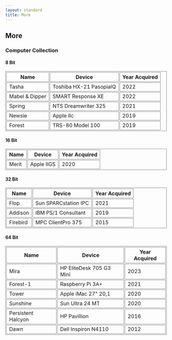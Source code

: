```yaml
---
layout: standard
title: More
---
```

<style>table { border-collapse: separate; border: 1px solid grey; } td, th { border: 1px solid grey; }</style>
## More
### Computer Collection
#### 8 Bit

| Name | Device | Year Acquired |
| -- | --- | -- |
| Tasha | Toshiba HX-21 PasopiaIQ | 2022 |
| Mabel &amp; Dipper | SMART Response XE | 2022 |
| Spring | NTS Dreamwriter 325 | 2021 |
| Newsie | Apple IIc | 2019 |
| Forest | TRS-80 Model 100 | 2019 |

#### 16 Bit

| Name | Device | Year Acquired |
| -- | --- | -- |
| Merit | Apple IIGS | 2020 |


#### 32 Bit

| Name | Device | Year Acquired |
| -- | --- | -- |
| Flop | Sun SPARCstation IPC | 2021 |
| Addison | IBM PS/1 Consultant | 2019 |
| Firebird | MPC ClientPro 375 | 2015 |


#### 64 Bit

| Name | Device | Year Acquired |
| -- | --- | -- |
| Mira | HP EliteDesk 705 G3 Mini | 2023 |
| Forest-1 | Raspberry Pi 3A+ | 2021 |
| Tower | Apple iMac 27" 20,1 | 2020 |
| Sunshine | Sun Ultra 24 MT | 2020 |
| Persistent Halcyon | HP Pavillion | 2016 |
| Dawn | Dell Inspiron N4110 | 2012 |
